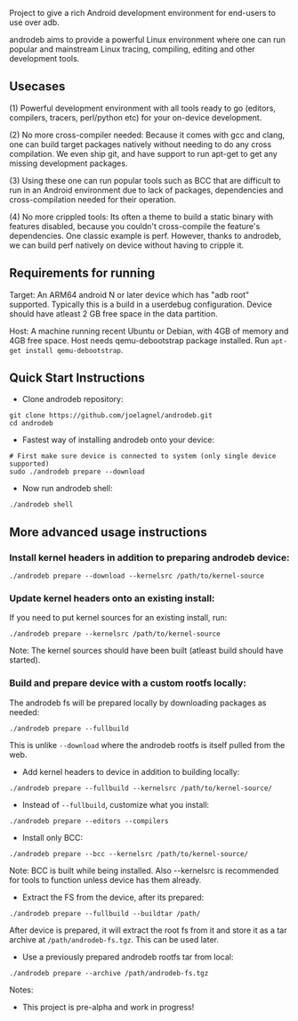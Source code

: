Project to give a rich Android development environment for end-users to use over adb.

androdeb aims to provide a powerful Linux environment where one can run popular
and mainstream Linux tracing, compiling, editing and other development tools.

Usecases
--------
(1) Powerful development environment with all tools ready to go (editors,
compilers, tracers, perl/python etc) for your on-device development.

(2) No more cross-compiler needed: Because it comes with gcc and clang, one can
build target packages natively without needing to do any cross compilation. We even
ship git, and have support to run apt-get to get any missing development packages.

(3) Using these one can run popular tools such as BCC that are difficult to run
in an Android environment due to lack of packages, dependencies and cross-compilation
needed for their operation.

(4) No more crippled tools: Its often a theme to build a static binary with
features disabled, because you couldn't cross-compile the feature's dependencies. One
classic example is perf. However, thanks to androdeb, we can build perf natively
on device without having to cripple it.

Requirements for running
------------------------
Target:
An ARM64 android N or later device which has "adb root" supported. Typically
this is a build in a userdebug configuration. Device should have atleast 2 GB
free space in the data partition.

Host:
A machine running recent Ubuntu or Debian, with 4GB of memory and 4GB free space.
Host needs qemu-debootstrap package installed. Run `apt-get install qemu-debootstrap`.

Quick Start Instructions
------------------------
* Clone androdeb repository:
```
git clone https://github.com/joelagnel/androdeb.git
cd androdeb
```

* Fastest way of installing androdeb onto your device:
```
# First make sure device is connected to system (only single device supported)
sudo ./androdeb prepare --download
```

* Now run androdeb shell:
```
./androdeb shell
```
More advanced usage instructions
--------------------------------
### Install kernel headers in addition to preparing androdeb device:
```
./androdeb prepare --download --kernelsrc /path/to/kernel-source
```

### Update kernel headers onto an existing install:

If you need to put kernel sources for an existing install, run:
```
./androdeb prepare --kernelsrc /path/to/kernel-source
```
Note: The kernel sources should have been built (atleast build should have started).

### Build and prepare device with a custom rootfs locally:

The androdeb fs will be prepared locally by downloading packages as needed:
```
./androdeb prepare --fullbuild
```
This is unlike `--download` where the androdeb rootfs is itself pulled from the web.

* Add kernel headers to device in addition to building locally:
```
./androdeb prepare --fullbuild --kernelsrc /path/to/kernel-source/
```

* Instead of `--fullbuild`, customize what you install:
```
./androdeb prepare --editors --compilers
```

* Install only BCC:
```
./androdeb prepare --bcc --kernelsrc /path/to/kernel-source/
```
Note: BCC is built while being installed. Also --kernelsrc is
recommended for tools to function unless device has them
already.

* Extract the FS from the device, after its prepared:
```
./androdeb prepare --fullbuild --buildtar /path/
```
After device is prepared, it will extract the root fs from it
and store it as a tar archive at `/path/androdeb-fs.tgz`. This
can be used later.

* Use a previously prepared androdeb rootfs tar from local:
```
./androdeb prepare --archive /path/androdeb-fs.tgz
```

Notes:
* This project is pre-alpha and work in progress!
